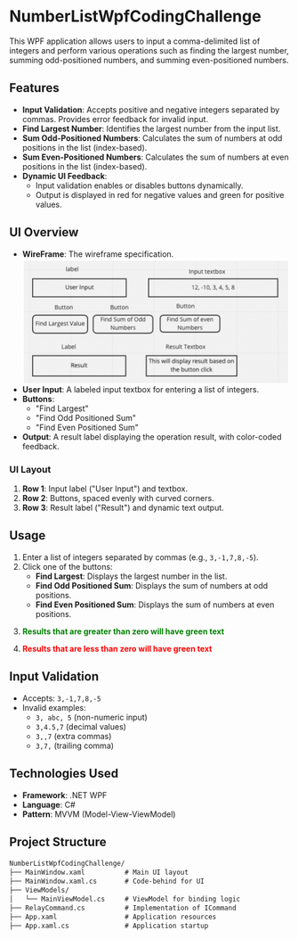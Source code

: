 # NumberListWpfCodingChallenge

This WPF application allows users to input a comma-delimited list of integers and perform various operations such as finding the largest number, summing odd-positioned numbers, and summing even-positioned numbers. 

## Features
- **Input Validation**: Accepts positive and negative integers separated by commas. Provides error feedback for invalid input.
- **Find Largest Number**: Identifies the largest number from the input list.
- **Sum Odd-Positioned Numbers**: Calculates the sum of numbers at odd positions in the list (index-based).
- **Sum Even-Positioned Numbers**: Calculates the sum of numbers at even positions in the list (index-based).
- **Dynamic UI Feedback**:
  - Input validation enables or disables buttons dynamically.
  - Output is displayed in red for negative values and green for positive values.

## UI Overview
- **WireFrame**: The wireframe specification.
 ![](GUI_Wireframe.png "GUI Wireframe")
- **User Input**: A labeled input textbox for entering a list of integers.
- **Buttons**:
  - "Find Largest"
  - "Find Odd Positioned Sum"
  - "Find Even Positioned Sum"
- **Output**: A result label displaying the operation result, with color-coded feedback.
  
### UI Layout
1. **Row 1**: Input label ("User Input") and textbox.
2. **Row 2**: Buttons, spaced evenly with curved corners.
3. **Row 3**: Result label ("Result") and dynamic text output.

## Usage
1. Enter a list of integers separated by commas (e.g., `3,-1,7,8,-5`).
2. Click one of the buttons:
   - **Find Largest**: Displays the largest number in the list.
   - **Find Odd Positioned Sum**: Displays the sum of numbers at odd positions.
   - **Find Even Positioned Sum**: Displays the sum of numbers at even positions.
3. <p style="color:green;font-weight:bold;">Results that are greater than zero will have green text</p>
4. <p style="color:red;font-weight:bold;">Results that are less than zero will have green text</p>

## Input Validation
- Accepts: `3,-1,7,8,-5`
- Invalid examples:
  - `3, abc, 5` (non-numeric input)
  - `3,4.5,7` (decimal values)
  - `3,,7` (extra commas)
  - `3,7,` (trailing comma)

## Technologies Used
- **Framework**: .NET WPF
- **Language**: C#
- **Pattern**: MVVM (Model-View-ViewModel)

## Project Structure
```plaintext
NumberListWpfCodingChallenge/
├── MainWindow.xaml          # Main UI layout
├── MainWindow.xaml.cs       # Code-behind for UI
├── ViewModels/
│   └── MainViewModel.cs     # ViewModel for binding logic
├── RelayCommand.cs          # Implementation of ICommand
├── App.xaml                 # Application resources
├── App.xaml.cs              # Application startup
